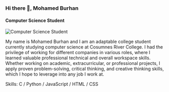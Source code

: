 ### Hi there 👋, Mohamed Burhan
#### Computer Science Student
![Computer Science Student](https://media-exp1.licdn.com/dms/image/C4E16AQEjZiddOb3Lpw/profile-displaybackgroundimage-shrink_350_1400/0/1633737226155?e=1642636800&v=beta&t=w1m8-Hyl75NACseS4BBb8kU2SJNMBV4iLkDSpE2XP7o)

My name is Mohamed Burhan and I am an adaptable college student currently studying computer science at Cosumnes River College. I had the privilege of working for different companies in various roles, where I learned valuable professional technical and overall workspace skills. Whether working on academic, extracurricular, or professional projects, I apply proven problem-solving, critical thinking, and creative thinking skills, which I hope to leverage into any job I work at. 

Skills: C / Python / JavaScript / HTML / CSS






